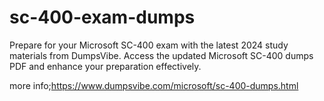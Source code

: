 # sc-400-exam-dumps
Prepare for your Microsoft SC-400 exam with the latest 2024 study materials from DumpsVibe. Access the updated Microsoft SC-400 dumps PDF and enhance your preparation effectively.

more info;https://www.dumpsvibe.com/microsoft/sc-400-dumps.html
